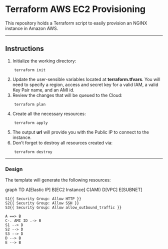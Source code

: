 # Terraform AWS EC2 Provisioning

This repository holds a Terraform script to easily provision an NGINX instance in Amazon AWS.

---

## Instructions

1. Initialize the working directory:
```
    terraform init
```
2. Update the user-sensible variables located at **terraform.tfvars**. You will need to specify a region, access and secret key for a valid IAM, a valid Key Pair name, and an AMI id.
3. Review the changes that will be queued to the Cloud:
```
    terraform plan
```
4. Create all the necessary resources:
```
    terraform apply
```
5. The output **url** will provide you with the Public IP to connect to the instance.
6. Don't forget to destroy all resources created via:
```
    terraform destroy
```

---

### Design

The template will generate the following resources:

graph TD
    A[Elastic IP]
    B[EC2 Instance]
    C(AMI)
    D[VPC]
    E[SUBNET]

    S1{{ Security Group: Allow HTTP }}
    S2{{ Security Group: Allow SSH }}
    S3{{ Security Group: Allow allow_outbound_traffic }}

    A ==> B
    C-. AMI ID .-> B
    S1 --> D
    S2 --> D
    S3 --> D
    D --> B
    E --> B
